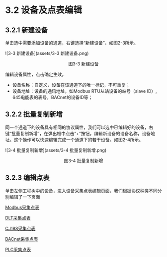 # 3.2 设备及点表编辑

## 3.2.1 新建设备

单击选中需要添加设备的通道，右键选择“新建设备”，如图2-3所示。

![3-3 新建设备](assets/3-3 新建设备.png)

<center>图3-3 新建设备</center>

编辑设备属性，点击确定生效。 

- 设备名称：自定义，设备在该通道下的唯一标记，不可重复； 
- 设备地址：设备的通讯地址，如Modbus RTU从站设备的站号（slave ID）, 645电能表的表号，BACnet的设备ID等； 



## 3.2.2 批量复制新增

同一个通道下的设备具有相同的协议属性，我们可以选中已编辑好的设备，右键“批量复制新增”，在弹出框中点击“+”按钮，编辑新设备的设备名称，设备地址。这个操作可以快速编辑完成一个通道下的若干设备。如图2-4所示。

![3-4 批量复制新增](assets/3-4 批量复制新增.png)

<center>图3-4 批量复制新增</center>



## 3.2.3 编辑点表

单击左侧工程树中的设备，进入设备采集点表编辑页面，我们根据协议种类不同分别编辑了一下页面

[Modbus采集点表](Protocol/Modbus.md)

[DLT采集点表](Protocol/DLT.md)

[CJ188采集点表](Protocol/CJ188.md)

[BACnet采集点表](Protocol/BACnet.md)

[PLC采集点表](Protocol/PLC.md)

